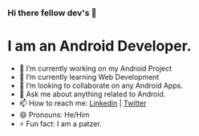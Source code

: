 ### Hi there fellow dev's 👋

# I am an Android Developer. 

- 🔭 I’m currently working on my Android Project
- 🌱 I’m currently learning Web Development 
- 👯 I’m looking to collaborate on any Android Apps.
- 💬 Ask me about  anything related to Android.
- 📫 How to reach me: [Linkedin](https://www.linkedin.com/in/niket-jain-768971182/) | [Twitter](https://twitter.com/nikeight_)
- 😄 Pronouns: He/Him 
- ⚡ Fun fact: I am a patzer. 
